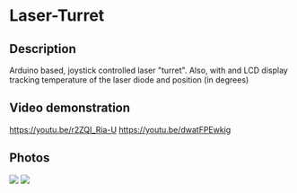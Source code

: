 # Laser-Turret

## Description
Arduino based, joystick controlled laser "turret". Also, with and LCD display tracking temperature of the laser diode and position (in degrees)

## Video demonstration
https://youtu.be/r2ZQI_Ria-U
https://youtu.be/dwatFPEwkig

## Photos
<img src='https://imgur.com/RWzXuK6.png'></img>
<img src='https://imgur.com/aM2YPER.png'></img>
